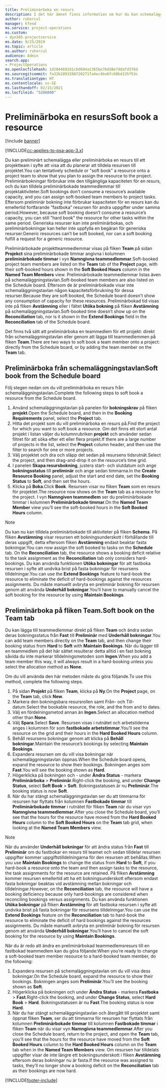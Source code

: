 ```yaml
---
title: Preliminärboka en resurs
description: I det här ämnet finns information om hur du kan schemalägga eller preliminärboka projektteammedlemmar.
author: ruhercul
manager: kfend
ms.service: project-operations
ms.custom:
- dyn365-projectservice
ms.date: 9/25/2019
ms.topic: article
ms.author: ruhercul
audience: Admin
search.app:
- ProjectOperations
ms.openlocfilehash: 1d2044692d1c6d694a1365be76dd8e7ddafd376d
ms.sourcegitcommit: fa32b1893286f20271fa4ec4be8fc68bd135f53c
ms.translationtype: HT
ms.contentlocale: sv-SE
ms.lasthandoff: 02/15/2021
ms.locfileid: "5286000"
---
```

# <a name="soft-book-a-resource"></a><span data-ttu-id="b347e-103">Preliminärboka en resurs</span><span class="sxs-lookup"><span data-stu-id="b347e-103">Soft book a resource</span></span>

[!include [banner](../includes/psa-now-project-operations.md)]

[!INCLUDE[cc-applies-to-psa-app-3.x](../includes/cc-applies-to-psa-app-3x.md)]

<span data-ttu-id="b347e-104">Du kan preliminärt schemalägga eller preliminärboka en resurs till ett projektteam i syfte att visa att du planerar att tilldela resursen till projektet.</span><span class="sxs-lookup"><span data-stu-id="b347e-104">You can tentatively schedule or "soft book" a resource onto a project team to show that you plan to assign the resource to the project.</span></span> <span data-ttu-id="b347e-105">Preliminärbokningar förbrukar inte den tillgängliga kapaciteten för en resurs, och du kan tilldela preliminärbokade teammedlemmar till projektaktiviteter.</span><span class="sxs-lookup"><span data-stu-id="b347e-105">Soft bookings don’t consume a resource’s available capacity, and you can assign soft-booked team members to project tasks.</span></span> <span data-ttu-id="b347e-106">Eftersom preliminär bokning inte förbrukar kapaciteten för en resurs kan du emellertid fortfarande ”fastboka” resursen för andra uppgifter under samma period.</span><span class="sxs-lookup"><span data-stu-id="b347e-106">However, because soft booking doesn’t consume a resource’s capacity, you can still "hard book" the resource for other tasks within the same period.</span></span> <span data-ttu-id="b347e-107">Generiska resurser kan inte preliminärbokas, och preliminärbokningar kan heller inte uppfylla en begäran för generiska resurser.</span><span class="sxs-lookup"><span data-stu-id="b347e-107">Generic resources can’t be soft booked, nor can a soft booking fulfill a request for a generic resource.</span></span>

<span data-ttu-id="b347e-108">Preliminärbokade projektteammedlemmar visas på fliken **Team** på sidan **Projekct** sina preliminärbokade timmar angivna i kolumnen **preliminärbokade timmar** i vyn **Namngivna teammedlemmar**.</span><span class="sxs-lookup"><span data-stu-id="b347e-108">Soft-booked project team members are listed on the **Team** tab of the **Project** page, with their soft-booked hours shown in the **Soft Booked Hours** column in the **Named Team Members** view.</span></span> <span data-ttu-id="b347e-109">Preliminärbokade teammedlemmar listas även på schemaläggningstavlan.</span><span class="sxs-lookup"><span data-stu-id="b347e-109">Soft-booked team members are also listed on the Schedule board.</span></span> <span data-ttu-id="b347e-110">Eftersom de är preliminärbokade visar inte schemaläggningstavlan någon kapacitetsförbrukning för dessa resurser.</span><span class="sxs-lookup"><span data-stu-id="b347e-110">Because they are soft booked, the Schedule board doesn't show any consumption of capacity for these resources.</span></span> <span data-ttu-id="b347e-111">Preliminärbokad tid visas inte på fliken **Avstämning** eller i fältet **Utöka bokning** på fliken **Avstämning** på schemaläggningstavlan.</span><span class="sxs-lookup"><span data-stu-id="b347e-111">Soft-booked time doesn’t show up on the **Reconciliation** tab, nor is it shown in the **Extend Bookings** field in the **Reconciliation** tab of the Schedule board.</span></span> 

<span data-ttu-id="b347e-112">Det finns två sätt att preliminärboka en teammedlem för ett projekt: direkt från schemaläggningstavlan eller genom att lägga till teammedlemmen på fliken **Team**.</span><span class="sxs-lookup"><span data-stu-id="b347e-112">There are two ways to soft book a team member onto a project: directly from the Schedule board, or by adding the team member on the **Team** tab.</span></span> 

## <a name="soft-book-from-the-schedule-board"></a><span data-ttu-id="b347e-113">Preliminärboka från schemaläggningstavlan</span><span class="sxs-lookup"><span data-stu-id="b347e-113">Soft book from the Schedule board</span></span>
<span data-ttu-id="b347e-114">Följ stegen nedan om du vill preliminärboka en resurs från schemaläggningstavlan.</span><span class="sxs-lookup"><span data-stu-id="b347e-114">Complete the following steps to soft book a resource from the Schedule board.</span></span> 

1. <span data-ttu-id="b347e-115">Använd schemaläggningstavlan på panelen för **bokningskrav** på fliken **projekt**.</span><span class="sxs-lookup"><span data-stu-id="b347e-115">Open the Schedule board, and then in the **Booking Requirements** panel, select the **Project** tab.</span></span>
2. <span data-ttu-id="b347e-116">Hitta det projekt som du vill preliminärboka en resurs på.</span><span class="sxs-lookup"><span data-stu-id="b347e-116">Find the project for which you want to soft book a resource.</span></span> <span data-ttu-id="b347e-117">Om det finns ett stort antal projekt i listan väljer du kolumnrubriken **projekt** och använder sedan filtret för att söka efter ett eller flera projekt.</span><span class="sxs-lookup"><span data-stu-id="b347e-117">If there are a large number of projects in the list, select the **Project** column header, and then use the filter to search for one or more projects.</span></span>
3. <span data-ttu-id="b347e-118">Välj projektet och dra och släpp det sedan på resursens tidsrutnät.</span><span class="sxs-lookup"><span data-stu-id="b347e-118">Select the project, and then drag-and-drop it on the resource’s time grid.</span></span>
5. <span data-ttu-id="b347e-119">I panelen **Skapa resursbokning**, justera start- och slutdatum och ange **bokningsstatus** till **preliminär** och ange sedan timmarna.</span><span class="sxs-lookup"><span data-stu-id="b347e-119">In the **Create Resource Booking** panel, adjust the start and end date, set the **Booking Status** to **Soft**, and then set the hours.</span></span> 
6. <span data-ttu-id="b347e-120">Klicka på **Boka**.</span><span class="sxs-lookup"><span data-stu-id="b347e-120">Click **Book**.</span></span> <span data-ttu-id="b347e-121">Resursen visar nu fliken **Team** som en resurs för projektet.</span><span class="sxs-lookup"><span data-stu-id="b347e-121">The resource now shows on the **Team** tab as a resource for the project.</span></span> <span data-ttu-id="b347e-122">I vyn **Namngiven teammedlem** ser du preliminärbokade timmar i kolumnen **Preliminärbokade timmar**.</span><span class="sxs-lookup"><span data-stu-id="b347e-122">On the **Named Team Member** view you’ll see the soft-booked hours in the **Soft Booked Hours** column.</span></span>

> [!NOTE]
> <span data-ttu-id="b347e-123">Du kan nu kan tilldela preliminärbokade till aktiviteter på fliken **Schema**. På fliken **Avstämning** visar resursen ett bokningsunderskott i förhållande till deras uppgift, detta eftersom fliken **Avstämning** endast beaktar fasta bokningar.</span><span class="sxs-lookup"><span data-stu-id="b347e-123">You can now assign the soft booked to tasks on the **Schedule** tab. On the **Reconciliation** tab, the resource shows a booking deficit relative to the task assignment as the **Reconciliation** tab only considers hard-bookings.</span></span> <span data-ttu-id="b347e-124">Du kan använda funktionen **Utöka bokningar** för att fastboka resursen i syfte att undvika brist på fasta bokningar för resursens tilldelningar.</span><span class="sxs-lookup"><span data-stu-id="b347e-124">You can use the **Extend Bookings** feature to hard-book the resource to eliminate the deficit of hard-bookings against the resources assignments.</span></span> <span data-ttu-id="b347e-125">Du måste manuellt avbryta en preliminär bokning för resursen genom att använda **Underhåll bokningar**.</span><span class="sxs-lookup"><span data-stu-id="b347e-125">You’ll have to manually cancel the soft booking for the resource by using **Maintain Bookings**.</span></span>

## <a name="soft-book-on-the-team-tab"></a><span data-ttu-id="b347e-126">Preliminärboka på fliken Team.</span><span class="sxs-lookup"><span data-stu-id="b347e-126">Soft book on the Team tab</span></span>

<span data-ttu-id="b347e-127">Du kan lägga till teammedlemmar direkt på fliken **Team** och ändra sedan deras bokningsstatus från **Fast** till **Preliminär** med **Underhåll bokningar**.</span><span class="sxs-lookup"><span data-stu-id="b347e-127">You can add team members directly on the **Team** tab, and then change their booking status from **Hard** to **Soft** with **Maintain Bookings**.</span></span> <span data-ttu-id="b347e-128">När du lägger till en teammedlem på det här sättet resulterar detta alltid i en fast bokning såvida du inte markerar tilldelningsmetoden som **Ingen**.</span><span class="sxs-lookup"><span data-stu-id="b347e-128">When you add a team member this way, it will always result in a hard-booking unless you select the allocation method as **None**.</span></span>

<span data-ttu-id="b347e-129">Om du vill använda den här metoden måste du göra följande.</span><span class="sxs-lookup"><span data-stu-id="b347e-129">To use this method, complete the following steps.</span></span>

1. <span data-ttu-id="b347e-130">På sidan **Projekt** på fliken **Team**, klicka på **Ny**.</span><span class="sxs-lookup"><span data-stu-id="b347e-130">On the **Project** page, on the **Team** tab, click **New**.</span></span>
2. <span data-ttu-id="b347e-131">Markera den bokningsbara resursrollen samt Från- och Till-datum.</span><span class="sxs-lookup"><span data-stu-id="b347e-131">Select the bookable resource, the role, and the from and to dates.</span></span>
3. <span data-ttu-id="b347e-132">Välj en fördelningsmetod annan än **Ingen**.</span><span class="sxs-lookup"><span data-stu-id="b347e-132">Select an allocation method other than **None**.</span></span>
4. <span data-ttu-id="b347e-133">Välj **Spara**.</span><span class="sxs-lookup"><span data-stu-id="b347e-133">Select **Save**.</span></span> <span data-ttu-id="b347e-134">Resursen visas i rutnätet och arbetstiderna anges i kolumnen för som **fastbokade arbetstimmar**.</span><span class="sxs-lookup"><span data-stu-id="b347e-134">You’ll see the resource on the grid and their hours in the **Hard Booked Hours** column.</span></span>
5. <span data-ttu-id="b347e-135">Behåll resursens bokningar genom att klicka på **Behåll bokningar**.</span><span class="sxs-lookup"><span data-stu-id="b347e-135">Maintain the resource’s bookings by selecting **Maintain Bookings**.</span></span>
6. <span data-ttu-id="b347e-136">Expandera resursen om du vill visa bokningar när schemaläggningstavlan öppnas.</span><span class="sxs-lookup"><span data-stu-id="b347e-136">When the Schedule board opens, expand the resource to show their bookings.</span></span> <span data-ttu-id="b347e-137">Bokningen anges som **Fast**.</span><span class="sxs-lookup"><span data-stu-id="b347e-137">You will see the booking shown as **Hard**.</span></span>
7. <span data-ttu-id="b347e-138">Högerklicka på bokningen och - under **Ändra Status** - markera **Preliminärboka** \> **Preliminär**.</span><span class="sxs-lookup"><span data-stu-id="b347e-138">Right-click the booking, and under **Change Status**, select **Soft Book** \> **Soft**.</span></span> <span data-ttu-id="b347e-139">Bokningsstatusen är nu **Preliminär**.</span><span class="sxs-lookup"><span data-stu-id="b347e-139">The booking status is now **Soft**.</span></span>
8. <span data-ttu-id="b347e-140">När du har stängt schemaläggningstavlan ser du att timmarna för resursen har flyttats från kolumnen **Fastbokade timmar** till **Preliminärbokade timmar** i rutnätet för fliken **Team** när du visar vyn **Namngivna teammedlemmar**.</span><span class="sxs-lookup"><span data-stu-id="b347e-140">After you close the Schedule board, you’ll see that the hours for the resource have moved from the **Hard Booked Hours** column to the **Soft Booked Hours** on the **Team** tab grid, when looking at the **Named Team Members** view.</span></span>

> [!NOTE]
> <span data-ttu-id="b347e-141">När du använder **Underhåll bokningar** för att ändra status från **Fast** till **Preliminär** om du fastbokar en resurs till teamet och sedan tilldelar resursen uppgifter kommer uppgiftstilldelningarna för den resursen att behållas.</span><span class="sxs-lookup"><span data-stu-id="b347e-141">When you use **Maintain Bookings** to change the status from **Hard** to **Soft**, if you hard-book a resource onto the team and then assign tasks to the resource, the task assignments for the resource are retained.</span></span> <span data-ttu-id="b347e-142">På fliken **Avstämning** kommer resursen emellertid att ha ett bokningsunderskott eftersom endast fasta bokningar beaktas vid avstämning mellan bokningar och tilldelningar.</span><span class="sxs-lookup"><span data-stu-id="b347e-142">However, on the **Reconciliation** tab, the resource will have a booking deficiency because only hard-bookings are considered when reconciling bookings versus assignments.</span></span> <span data-ttu-id="b347e-143">Du kan använda funktionen **Utöka bokningar** på fliken **Avstämning** för att fastboka resursen i syfte att undvika brist på fasta bokningar för resursens tilldelningar.</span><span class="sxs-lookup"><span data-stu-id="b347e-143">You can use the **Extend Bookings** feature on the **Reconciliation** tab to hard-book the resource to eliminate the deficit of hard bookings against the resources assignments.</span></span> <span data-ttu-id="b347e-144">Du måste manuellt avbryta en preliminär bokning för resursen genom att använda **Underhåll bokningar**.</span><span class="sxs-lookup"><span data-stu-id="b347e-144">You’ll have to cancel the soft booking for the resource by using **Maintain Bookings**.</span></span>

<span data-ttu-id="b347e-145">När du är redo att ändra en preliminärbokad teammedlemsresurs till en fastbokad teammedlem kan du göra följande:</span><span class="sxs-lookup"><span data-stu-id="b347e-145">When you’re ready to change a soft-booked team member resource to a hard-booked team member, do the following:</span></span>

1. <span data-ttu-id="b347e-146">Expandera resursen på schemaläggningstavlan om du vill visa dess bokningar.</span><span class="sxs-lookup"><span data-stu-id="b347e-146">On the Schedule board, expand the resource to show their bookings.</span></span> <span data-ttu-id="b347e-147">Bokningen anges som **Preliminär**.</span><span class="sxs-lookup"><span data-stu-id="b347e-147">You’ll see the booking shown as **Soft**.</span></span>
2. <span data-ttu-id="b347e-148">Högerklicka på bokningen och under **Ändra Status** - markera **Fastboka** \> **Fast**.</span><span class="sxs-lookup"><span data-stu-id="b347e-148">Right-click the booking, and under **Change Status**, select **Hard Book** \> **Hard**.</span></span> <span data-ttu-id="b347e-149">Bokningsstatusen är nu **Fast**.</span><span class="sxs-lookup"><span data-stu-id="b347e-149">The booking status is now **Hard**.</span></span>
3. <span data-ttu-id="b347e-150">När du har stängt schemaläggningstavlan och återgått till projektet samt öppnat fliken **Team**, ser du att timmarna för resursen har flyttats från kolumnen **Preliminärbokade timmar** till kolumnen **Fastbokade timmar** i fliken **Team** när du visar vyn **Namngivna teammedlemmar**.</span><span class="sxs-lookup"><span data-stu-id="b347e-150">After you close the Schedule board, return to the project, and open the **Team** tab, you’ll see that the hours for the resource have moved from the **Soft Booked Hours** column to the **Hard Booked Hours** column on the **Team** tab when in the **Named Team Members** view.</span></span> <span data-ttu-id="b347e-151">Om resursen har tilldelats uppgifter visar de inte längre ett bokningsunderskott i fliken **Avstämning** eftersom deras bokningar nu är fasta.</span><span class="sxs-lookup"><span data-stu-id="b347e-151">If the resource was assigned to tasks, they’ll no longer show a booking deficit on the **Reconciliation** tab as their bookings are now hard.</span></span>



[!INCLUDE[footer-include](../includes/footer-banner.md)]